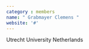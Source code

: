 ```yaml
---
category : members
name: " Grabmayer Clemens " 
website: '#'
---
```

Utrecht University
Netherlands

